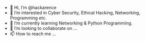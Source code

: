 - 👋 Hi, I’m @hackarence
- 👀 I’m interested in Cyber Security, Ethical Hacking, Networking, Programming etc.
- 🌱 I’m currently learning Networking & Python Programming.
- 💞️ I’m looking to collaborate on ...
- 📫 How to reach me ...

<!---
hackarence/hackarence is a ✨ special ✨ repository because its `README.md` (this file) appears on your GitHub profile.
You can click the Preview link to take a look at your changes.
--->
